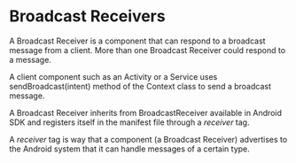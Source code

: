 # Broadcast Receivers

A Broadcast Receiver is a component that can respond to a broadcast message from a client.
More than one Broadcast Receiver could respond to a message. 

A client component such as an Activity or a Service uses sendBroadcast(intent) method of the Context class 
to send a broadcast message.

A Broadcast Receiver inherits from BroadcastReceiver available in Android SDK and registers itself in the 
manifest file through a *receiver* tag.

A *receiver* tag is way that a component (a Broadcast Receiver) advertises to the Android system that it can 
handle messages of a certain type.
